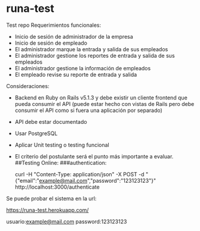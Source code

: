# runa-test
Test repo
Requerimientos funcionales:
- Inicio de sesión de administrador de la empresa
- Inicio de sesión de empleado
- El administrador marque la entrada y salida de sus empleados
- El administrador gestione los reportes de entrada y salida de sus empleados
- El administrador gestione la información de empleados
- El empleado revise su reporte de entrada y salida

Consideraciones:
- Backend en Ruby on Rails v5.1.3 y debe existir un cliente frontend que pueda consumir el API (puede estar hecho con vistas de Rails pero debe consumir el API como si fuera una aplicación por separado)
- API debe estar documentado
- Usar PostgreSQL
- Aplicar Unit testing o testing funcional
- El criterio del postulante será el punto más importante a evaluar.
##Testing Online: 
###authentication:

    curl -H "Content-Type: application/json" -X POST -d "{\"email\":\"example@mail.com\",\"password\":\"123123123\"}" http://localhost:3000/authenticate

Se puede probar el sistema en la url:

https://runa-test.herokuapp.com/

usuario:example@mail.com
password:123123123

